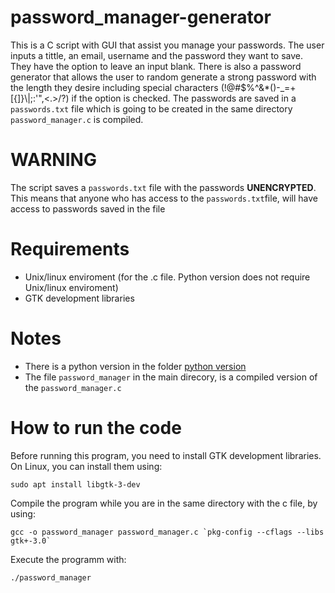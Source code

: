 # password_manager-generator

This is a C script with GUI that assist you manage your passwords. The user inputs a tittle, an email, username and the password they want to save. They have the option to leave an input blank. There is also a password generator that allows the user to random generate a strong password with the length they desire including special characters (!@#$%^&*()-_=+[{]}\\|;:\'",<.>/?) if the option is checked. The passwords are saved in a ```passwords.txt``` file which is going to be created in the same directory ```password_manager.c``` is compiled.

# WARNING
The script saves a ```passwords.txt``` file with the passwords **UNENCRYPTED**. This means that anyone who has access to the ```passwords.txt```file, will have access to passwords saved in the file

# Requirements
* Unix/linux enviroment (for the .c file. Python version does not require Unix/linux enviroment)
* GTK development libraries

# Notes
* There is a python version in the folder [python version](https://github.com/eftihisgr/password_manager-generator/tree/main/python%20version)
* The file ```password_manager``` in the main direcory, is a compiled version of the ```password_manager.c```

# How to run the code
Before running this program, you need to install GTK development libraries. On Linux, you can install them using:
```
sudo apt install libgtk-3-dev
```

Compile the program while you are in the same directory with the c file, by using:
```
gcc -o password_manager password_manager.c `pkg-config --cflags --libs gtk+-3.0`
```

Execute the programm with:
```
./password_manager
```
